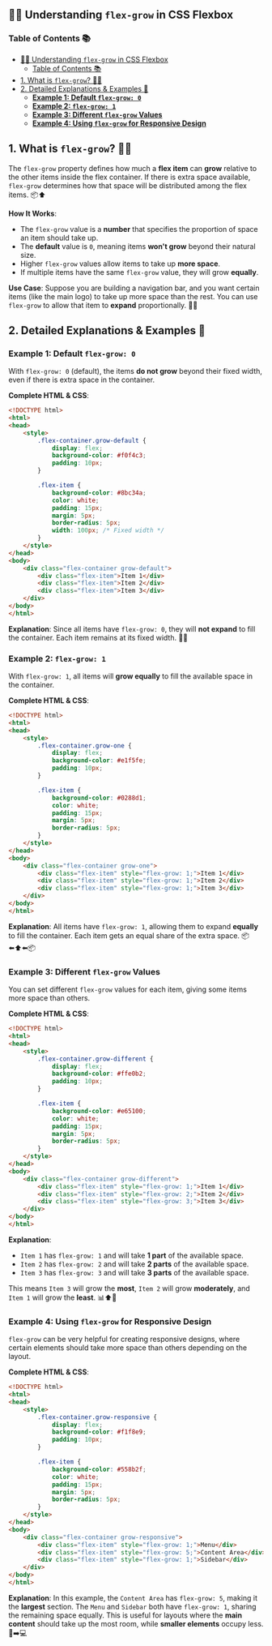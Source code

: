 ## 🌱📏 Understanding `flex-grow` in CSS Flexbox

### Table of Contents 📚
- [🌱📏 Understanding `flex-grow` in CSS Flexbox](#-understanding-flex-grow-in-css-flexbox)
  - [Table of Contents 📚](#table-of-contents-)
- [1. What is `flex-grow`? 🌱📏](#1-what-is-flex-grow-)
- [2. Detailed Explanations \& Examples 📝](#2-detailed-explanations--examples-)
  - [**Example 1: Default `flex-grow: 0`**](#example-1-default-flex-grow-0)
  - [**Example 2: `flex-grow: 1`**](#example-2-flex-grow-1)
  - [**Example 3: Different `flex-grow` Values**](#example-3-different-flex-grow-values)
  - [**Example 4: Using `flex-grow` for Responsive Design**](#example-4-using-flex-grow-for-responsive-design)


## 1. What is `flex-grow`? 🌱📏
The `flex-grow` property defines how much a **flex item** can **grow** relative to the other items inside the flex container. If there is extra space available, `flex-grow` determines how that space will be distributed among the flex items. 📦⬆️

**How It Works**:
- The `flex-grow` value is a **number** that specifies the proportion of space an item should take up.
- The **default** value is `0`, meaning items **won't grow** beyond their natural size.
- Higher `flex-grow` values allow items to take up **more space**.
- If multiple items have the same `flex-grow` value, they will grow **equally**.

**Use Case**:
Suppose you are building a navigation bar, and you want certain items (like the main logo) to take up more space than the rest. You can use `flex-grow` to allow that item to **expand** proportionally. 🌟📶


## 2. Detailed Explanations & Examples 📝

### **Example 1: Default `flex-grow: 0`**
With `flex-grow: 0` (default), the items **do not grow** beyond their fixed width, even if there is extra space in the container.

**Complete HTML & CSS**:
```html
<!DOCTYPE html>
<html>
<head>
    <style>
        .flex-container.grow-default {
            display: flex;
            background-color: #f0f4c3;
            padding: 10px;
        }

        .flex-item {
            background-color: #8bc34a;
            color: white;
            padding: 15px;
            margin: 5px;
            border-radius: 5px;
            width: 100px; /* Fixed width */
        }
    </style>
</head>
<body>
    <div class="flex-container grow-default">
        <div class="flex-item">Item 1</div>
        <div class="flex-item">Item 2</div>
        <div class="flex-item">Item 3</div>
    </div>
</body>
</html>
```

**Explanation**:
Since all items have `flex-grow: 0`, they will **not expand** to fill the container. Each item remains at its fixed width. 📏🛑


### **Example 2: `flex-grow: 1`**
With `flex-grow: 1`, all items will **grow equally** to fill the available space in the container.

**Complete HTML & CSS**:
```html
<!DOCTYPE html>
<html>
<head>
    <style>
        .flex-container.grow-one {
            display: flex;
            background-color: #e1f5fe;
            padding: 10px;
        }

        .flex-item {
            background-color: #0288d1;
            color: white;
            padding: 15px;
            margin: 5px;
            border-radius: 5px;
        }
    </style>
</head>
<body>
    <div class="flex-container grow-one">
        <div class="flex-item" style="flex-grow: 1;">Item 1</div>
        <div class="flex-item" style="flex-grow: 1;">Item 2</div>
        <div class="flex-item" style="flex-grow: 1;">Item 3</div>
    </div>
</body>
</html>
```

**Explanation**:
All items have `flex-grow: 1`, allowing them to expand **equally** to fill the container. Each item gets an equal share of the extra space. 📦⬅️⬆️⬅️📦


### **Example 3: Different `flex-grow` Values**
You can set different `flex-grow` values for each item, giving some items more space than others.

**Complete HTML & CSS**:
```html
<!DOCTYPE html>
<html>
<head>
    <style>
        .flex-container.grow-different {
            display: flex;
            background-color: #ffe0b2;
            padding: 10px;
        }

        .flex-item {
            background-color: #e65100;
            color: white;
            padding: 15px;
            margin: 5px;
            border-radius: 5px;
        }
    </style>
</head>
<body>
    <div class="flex-container grow-different">
        <div class="flex-item" style="flex-grow: 1;">Item 1</div>
        <div class="flex-item" style="flex-grow: 2;">Item 2</div>
        <div class="flex-item" style="flex-grow: 3;">Item 3</div>
    </div>
</body>
</html>
```

**Explanation**:
- `Item 1` has `flex-grow: 1` and will take **1 part** of the available space.
- `Item 2` has `flex-grow: 2` and will take **2 parts** of the available space.
- `Item 3` has `flex-grow: 3` and will take **3 parts** of the available space.

This means `Item 3` will grow the **most**, `Item 2` will grow **moderately**, and `Item 1` will grow the **least**. 📊⬆️📏


### **Example 4: Using `flex-grow` for Responsive Design**
`flex-grow` can be very helpful for creating responsive designs, where certain elements should take more space than others depending on the layout.

**Complete HTML & CSS**:
```html
<!DOCTYPE html>
<html>
<head>
    <style>
        .flex-container.grow-responsive {
            display: flex;
            background-color: #f1f8e9;
            padding: 10px;
        }

        .flex-item {
            background-color: #558b2f;
            color: white;
            padding: 15px;
            margin: 5px;
            border-radius: 5px;
        }
    </style>
</head>
<body>
    <div class="flex-container grow-responsive">
        <div class="flex-item" style="flex-grow: 1;">Menu</div>
        <div class="flex-item" style="flex-grow: 5;">Content Area</div>
        <div class="flex-item" style="flex-grow: 1;">Sidebar</div>
    </div>
</body>
</html>
```

**Explanation**:
In this example, the `Content Area` has `flex-grow: 5`, making it the **largest** section. The `Menu` and `Sidebar` both have `flex-grow: 1`, sharing the remaining space equally. This is useful for layouts where the **main content** should take up the most room, while **smaller elements** occupy less. 📱➡️💻

